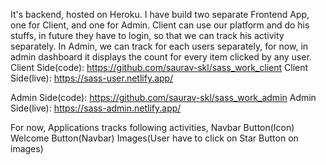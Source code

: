 It's backend, hosted on Heroku.
I have build two separate Frontend App, one for Client, and one for Admin.
Client can use our platform and do his stuffs, in future they have to login, so that we can track his activity separately. 
In Admin, we can track for each users separately, for now, in admin dashboard it displays the count for every item clicked by any user.
Client Side(code): https://github.com/saurav-skl/sass_work_client
Client Side(live): https://sass-user.netlify.app/

Admin Side(code): https://github.com/saurav-skl/sass_work_admin
Admin Side(live): https://sass-admin.netlify.app/

For now, Applications tracks following activities,
Navbar Button(Icon)
Welcome Button(Navbar)
Images(User have to click on Star Button on images)
